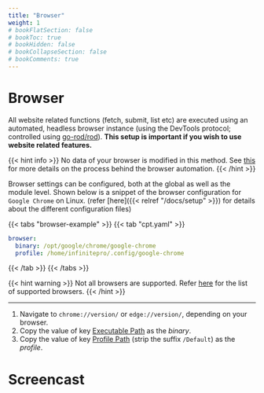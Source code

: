 ```yaml
---
title: "Browser"
weight: 1
# bookFlatSection: false
# bookToc: true
# bookHidden: false
# bookCollapseSection: false
# bookComments: true
---
```


# Browser

All website related functions (fetch, submit, list etc) are executed using an automated, headless browser instance (using the DevTools protocol; controlled using [go-rod/rod](https://github.com/go-rod/rod)). **This setup is important if you wish to use website related features.**

{{< hint info >}}
No data of your browser is modified in this method. See [this](https://github.com/cp-tools/cpt-lib#is-sensitive-data-of-my-browser-at-risk) for more details on the process behind the browser automation.
{{< /hint >}}

Browser settings can be configured, both at the global as well as the module level. Shown below is a snippet of the browser configuration for `Google Chrome` on Linux. (refer [here]({{< relref "/docs/setup" >}}) for details about the different configuration files)

{{< tabs "browser-example" >}}
{{< tab "cpt.yaml" >}}
```yaml
browser:
  binary: /opt/google/chrome/google-chrome
  profile: /home/infinitepro/.config/google-chrome
```
{{< /tab >}}
{{< /tabs >}}


{{< hint warning >}}
Not all browsers are supported. Refer [here](https://github.com/go-rod/rod#q-does-it-support-other-browsers-like-firefox-or-edge) for the list of supported browsers.
{{< /hint >}}

---

1. Navigate to `chrome://version/` or `edge://version/`, depending on your browser.
2. Copy the value of key <u>Executable Path</u> as the *binary*.
3. Copy the value of key <u>Profile Path</u> (strip the suffix `/Default`) as the *profile*.

# Screencast

<script id="asciicast-eNMwl4oJtkjBfz3bJLzuUnS2G" src="https://asciinema.org/a/eNMwl4oJtkjBfz3bJLzuUnS2G.js" async data-rows="10" data-speed="1.5" data-theme="monokai"></script>